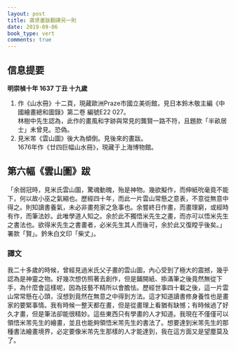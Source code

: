 ```yaml
---
layout: post
title: 龚贤畫跋翻譯另一則
date: 2019-09-06
book_type: vert
comments: true
---
```


## 信息提要

**明崇楨十年 1637 丁丑 十九歲**
<ol class="gap-after">
<li>作《山水冊》十二頁，現藏歐洲Praze市國立美術館，見日本鈴木敬主編《中國繪畫總和圖錄》第二卷 編號E22 027。
<br>
林樹中先生認為，此作的畫風和字跡與常見的龔賢一路不符，且題款「半畝居士」未曾見。恐偽。
</li>
<li>見米芾《雲山圖》後大為傾倒。見後來的畫跋。
<br>
1676年作《廿四巨幅山水冊》，現藏于上海博物館。
</li>
</ol>

## 第六幅《雲山圖》跋
<div class="gap-after">
「余弱冠時，見米氏雲山圖，驚魂動魄，殆是神物。幾欲擬作，而伸紙吮毫竟不能下，何以故小巫之氣縮也。歷經四十年，而此一片雲山常懸之意表，不意從無意中得之。則知讀書養氣，未必非畫苑家之急事也。余嘗終日作畫，而畫理窮，或經時有作，而筆法妙。此唯學道人知之。余於此不獨悟米先生之畫，而亦可以悟米先生之書法也。欲得米先生之書畫者，必米先生其人而後可，余於此又復瞠乎後矣。」
<br>
署款「賢」。鈐朱白文印「柴丈」。</div>

<div class="flow-flip break-before"><h3>譯文</h3>我二十多歲的時候，曾經見過米氏父子畫的雲山圖，內心受到了極大的震撼，幾乎認為是神靈之物。好幾次想仿照著去創作，但是鋪開紙、掭滿筆之後竟然無從下手，為什麼會這樣呢，因為技藝不精所以會膽怯。歷經世事四十載之後，這一片雲山常常懸在心頭，沒想到竟然在無意之中得到方法。這才知道讀書修身養性也是畫家的要緊事情。我有時候一整天都在畫，但是從畫理上看猶有缺憾；有時候過了好久才畫，但是筆法卻能很精妙。這些東西只有學畫的人才知道。我現在不僅僅可以領悟米芾先生的繪畫，並且也能夠領悟米芾先生的書法了。想要達到米芾先生的那種書法繪畫境界，必定要像米芾先生那樣的人才能達到，我在這方面又是望塵莫及了。</div>
